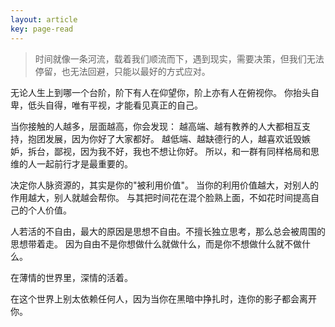 ```yaml
---
layout: article
key: page-read
---
```


> 时间就像一条河流，载着我们顺流而下，遇到现实，需要决策，但我们无法停留，也无法回避，只能以最好的方式应对。

无论人生上到哪一个台阶，阶下有人在仰望你，阶上亦有人在俯视你。
你抬头自卑，低头自得，唯有平视，才能看见真正的自己。

当你接触的人越多，层面越高，你会发现：
越高端、越有教养的人大都相互支持，抱团发展，因为你好了大家都好。
越低端、越缺德行的人，越喜欢诋毁嫉妒，拆台，鄙视，因为我不好，我也不想让你好。
所以，和一群有同样格局和思维的人一起前行才是最重要的。

决定你人脉资源的，其实是你的"被利用价值"。
当你的利用价值越大，对别人的作用越大，别人就越会帮你。
与其把时间花在混个脸熟上面，不如花时间提高自己的个人价值。

人若活的不自由，最大的原因是思想不自由。不擅长独立思考，那么总会被周围的思想带着走。
因为自由不是你想做什么就做什么，而是你不想做什么就不做什么。

在薄情的世界里，深情的活着。

在这个世界上别太依赖任何人，因为当你在黑暗中挣扎时，连你的影子都会离开你。